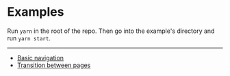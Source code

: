 # Examples

Run `yarn` in the root of the repo. Then go into the example's directory and run `yarn start`.

---

* [Basic navigation](./basic)
* [Transition between pages](./transitions)